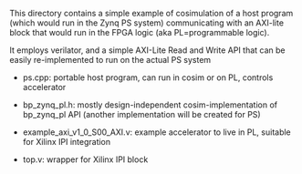 This directory contains a simple example of cosimulation of a
host program (which would run in the Zynq PS system)
communicating with an AXI-lite block that would run 
in the FPGA logic (aka PL=programmable logic).

It employs verilator, and a simple AXI-Lite Read and Write API
that can be easily re-implemented to run on the actual PS system

- ps.cpp: portable host program, can run in cosim or on PL, controls accelerator

- bp_zynq_pl.h: mostly design-independent cosim-implementation of bp_zynq_pl API (another implementation will be created for PS)

- example_axi_v1_0_S00_AXI.v: example accelerator to live in PL, suitable for Xilinx IPI integration

- top.v:  wrapper for Xilinx IPI block



